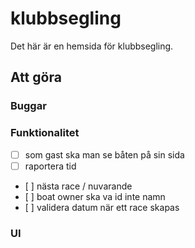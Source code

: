 # klubbsegling
Det här är en hemsida för klubbsegling. 

## Att göra

### Buggar

### Funktionalitet

- [ ] som gast ska man se båten på sin sida
- [ ] raportera tid
- [ ] nästa race / nuvarande
- [ ] boat owner ska va id inte namn
- [ ] validera datum när ett race skapas

### UI

